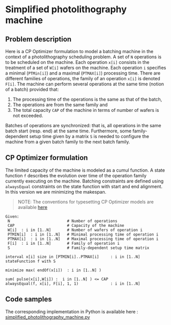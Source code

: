 # Simplified photolithography machine

## Problem description

Here is a CP Optimizer formulation to model a batching machine in the context of a photolithography scheduling problem. A set of `N` operations is to be scheduled on the machine. Each operation `x[i]` consists in the treatment of a set of `W[i]` wafers on the machine. Each operation `i` specifies a minimal (`PTMin[i]`) and a maximal (`PTMAX[i]`) processing time. There are different families of operations, the family of an operation `x[i]` is denoted `F[i]`. The machine can perform several operations at the same time (notion of a batch) provided that:

  1. The processing time of the operations is the same as that of the batch, 
  2. The operations are from the same family and 
  3. The total capacity `CAP` of the machine in terms of number of wafers is not exceeded. 

Batches of operations are synchronized: that is, all operations in the same batch start (resp. end) at the same time. Furthermore, some family-dependent setup time given by a matrix `S` is needed to configure the machine from a given batch family to the next batch family. 

## CP Optimizer formulation

The limited capacity of the machine is modeled as a cumul function. A state function `f` describes the evolution over time of the operation family currently executing on the machine. Batching constraints are defined using `alwaysEqual` constraints on the state function with start and end alignment. In this version we are minimizing the makespan.


> NOTE: The conventions for typesetting CP Optimizer models are available [here](../../typeset_models/README.md)

```
Given:
 N                         # Number of operations
 CAP                       # Capacity of the machine
 W[i]  : i in [1..N]       # Number of wafers of operation i
 PTMIN[i]  : i in [1..N]   # Minimal processing time of operation i
 PTMAX[i]  : i in [1..N]   # Maximal processing time of operation i
 F[i]  : i in [1..N]       # Family of operation i
 S                         # Family-dependent setup time matrix
 
interval x[i] size in [PTMIN[i]..PTMAX[i]     : i in [1..N]
stateFunction f with S
 
minimize max( endOf(x[i])  : i in [1..N] ) 

sum( pulse(x[i],W[i]) :  i in [1..N] ) <= CAP
alwaysEqual(f, x[i], F[i], 1, 1)              : i in [1..N]

```

## Code samples

The corresponding implementation in Python is available here : [simplified_photolithography_machine.py](python/simplified_photolithography_machine.py)